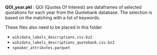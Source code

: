 **QOI_year.pkl** : QOI (Quotes Of Interest) are dataframes of selected quotations for each year from the Quotebank database. The selection is based on the matching with a list of keywords.

These files also need to be placed in this folder
- `wikidata_labels_descriptions.csv.bz2`
- `wikidata_labels_descriptions_quotebank.csv.bz2`
- `speaker_attributes.parquet`
